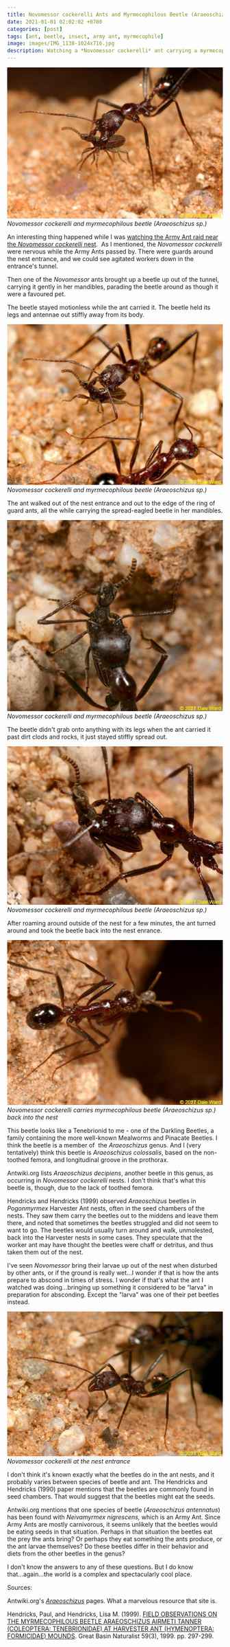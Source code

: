 ```yaml
---
title: Novomessor cockerelli Ants and Myrmecophilous Beetle (Araeoschizus)
date: 2021-01-01 02:02:02 +0700
categories: [post]
tags: [ant, beetle, insect, army ant, myrmecophile]
image: images/IMG_1138-1024x716.jpg
description: Watching a *Novomessor cockerelli* ant carrying a myrmecophilous beetle...near an Army Ant raid
---
```


![picture](images/IMG_1138-1024x716.jpg)
*_Novomessor cockerelli_ and myrmecophilous beetle (_Araeoschizus sp_.)*

An interesting thing happened while I was [watching the Army Ant raid near the _Novomessor cockerelli_ nest](/blog/2020/12/28/An-Encounter-with-Neivamyrmex-nigrescens-An-Army-Ant/).  As I mentioned, the _Novomessor_ _cockerelli_ were nervous while the Army Ants passed by. There were guards around the nest entrance, and we could see agitated workers down in the entrance's tunnel.

Then one of the _Novomessor_ ants brought up a beetle up out of the tunnel, carrying it gently in her mandibles, parading the beetle around as though it were a favoured pet.

The beetle stayed motionless while the ant carried it. The beetle held its legs and antennae out stiffly away from its body.

![picture](images/IMG_1142-1024x760.jpg)
*_Novomessor cockerelli_ and myrmecophilous beetle (_Araeoschizus sp_.)*

The ant walked out of the nest entrance and out to the edge of the ring of guard ants, all the while carrying the spread-eagled beetle in her mandibles.

![picture](images/IMG_1144-1024x904.jpg)
*_Novomessor cockerelli_ and myrmecophilous beetle (_Araeoschizus sp._)*

The beetle didn't grab onto anything with its legs when the ant carried it past dirt clods and rocks, it just stayed stiffly spread out.

![picture](images/IMG_1143-1024x748.jpg)
*_Novomessor cockerelli_ and myrmecophilous beetle (_Araeoschizus sp._)*

After roaming around outside of the nest for a few minutes, the ant turned around and took the beetle back into the nest enrance.

![picture](images/IMG_1146-1024x782.jpg)
*_Novomessor cockerelli_ carries myrmecophilous beetle (_Araeoschizus sp._) back into the nest*

This beetle looks like a Tenebrionid to me - one of the Darkling Beetles, a family containing the more well-known Mealworms and Pinacate Beetles. I think the beetle is a member of  the _Araeoschizus_ genus. And I (very tentatively) think this beetle is _Araeoschizus colossalis_, based on the non-toothed femora, and longitudinal groove in the prothorax.

Antwiki.org lists _Araeoschizus decipiens_, another beetle in this genus, as occurring in _Novomessor cockerelli_ nests. I don't think that's what this beetle is, though, due to the lack of toothed femora.

Hendricks and Hendricks (1999) observed _Araeoschizus_ beetles in _Pogonmyrmex_ Harvester Ant nests, often in the seed chambers of the nests. They saw them carry the beetles out to the middens and leave them there, and noted that sometimes the beetles struggled and did not seem to want to go. The beetles would usually turn around and walk, unmolested, back into the Harvester nests in some cases. They speculate that the worker ant may have thought the beetles were chaff or detritus, and thus taken them out of the nest.

I've seen _Novomessor_ bring their larvae up out of the nest when disturbed by other ants, or if the ground is really wet...I wonder if that is how the ants prepare to abscond in times of stress. I wonder if that's what the ant I watched was doing...bringing up something it considered to be “larva" in preparation for absconding. Except the "larva" was one of their pet beetles instead.

![picture](images/IMG_1149-1024x683.jpg)
*Novomessor cockerelli at the nest entrance*

I don't think it's known exactly what the beetles do in the ant nests, and it probably varies between species of beetle and ant. The Hendricks and Hendricks (1990) paper mentions that the beetles are commonly found in seed chambers. That would suggest that the beetles might eat the seeds.

Antwiki.org mentions that one species of beetle (_Araeoschizus antennatus_) has been found with _Neivamyrmex nigrescens,_ which is an Army Ant. Since Army Ants are mostly carnivorous, it seems unlikely that the beetles would be eating seeds in that situation. Perhaps in that situation the beetles eat the prey the ants bring? Or perhaps they eat something the ants produce, or the ant larvae themselves? Do these beetles differ in their behavior and diets from the other beetles in the genus?

I don't know the answers to any of these questions. But I do know that...again...the world is a complex and spectacularly cool place.

Sources:

Antwiki.org's [_Araeoschizus_](https://www.antwiki.org/wiki/Araeoschizus) pages. What a marvelous resource that site is.

Hendricks, Paul, and Hendricks, Lisa M. (1999). [FIELD OBSERVATIONS ON THE MYRMECOPHILOUS BEETLE ARAEOSCHIZUS AIRMETI TANNER (COLEOPTERA: TENEBRIONIDAE) AT HARVESTER ANT (HYMENOPTERA: FORMICIDAE) MOUNDS](https://scholarsarchive.byu.edu/cgi/viewcontent.cgi?article=3223&context=gbn). Great Basin Naturalist 59(3), 1999. pp. 297-299.